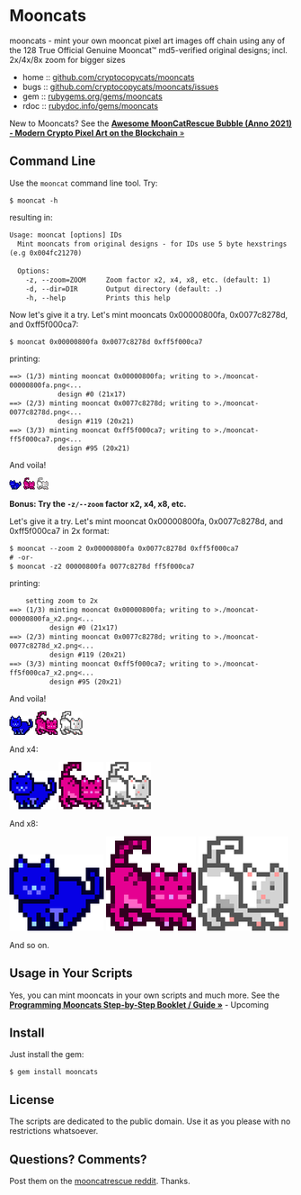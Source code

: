 # Mooncats

mooncats  - mint your own mooncat pixel art images off chain using any of the 128 True Official Genuine Mooncat™ md5-verified original designs; incl. 2x/4x/8x zoom for bigger sizes

* home  :: [github.com/cryptocopycats/mooncats](https://github.com/cryptocopycats/mooncats)
* bugs  :: [github.com/cryptocopycats/mooncats/issues](https://github.com/cryptocopycats/mooncats/issues)
* gem   :: [rubygems.org/gems/mooncats](https://rubygems.org/gems/mooncats)
* rdoc  :: [rubydoc.info/gems/mooncats](http://rubydoc.info/gems/mooncats)


New to Mooncats?
See the [**Awesome MoonCatRescue Bubble (Anno 2021) - Modern Crypto Pixel Art on the Blockchain** »](https://github.com/cryptocopycats/awesome-mooncatrescue-bubble)



## Command Line

Use the `mooncat` command line tool. Try:

```
$ mooncat -h
```

resulting in:

```
Usage: mooncat [options] IDs
  Mint mooncats from original designs - for IDs use 5 byte hexstrings (e.g 0x004fc21270)

  Options:
    -z, --zoom=ZOOM     Zoom factor x2, x4, x8, etc. (default: 1)
    -d, --dir=DIR       Output directory (default: .)
    -h, --help          Prints this help
```


Now let's give it a try.  Let's mint mooncats 0x00000800fa,
0x0077c8278d, and 0xff5f000ca7:


```
$ mooncat 0x00000800fa 0x0077c8278d 0xff5f000ca7
```

printing:

```
==> (1/3) minting mooncat 0x00000800fa; writing to >./mooncat-00000800fa.png<...
            design #0 (21x17)
==> (2/3) minting mooncat 0x0077c8278d; writing to >./mooncat-0077c8278d.png<...
            design #119 (20x21)
==> (3/3) minting mooncat 0xff5f000ca7; writing to >./mooncat-ff5f000ca7.png<...
            design #95 (20x21)
```

And voila!

![](i/mooncat-00000800fa.png)
![](i/mooncat-0077c8278d.png)
![](i/mooncat-ff5f000ca7.png)



**Bonus:  Try the `-z/--zoom` factor x2, x4, x8, etc.**

Let's give it a try.  Let's mint mooncat 0x00000800fa,
0x0077c8278d, and 0xff5f000ca7 in 2x format:

```
$ mooncat --zoom 2 0x00000800fa 0x0077c8278d 0xff5f000ca7
# -or-
$ mooncat -z2 00000800fa 0077c8278d ff5f000ca7
```

printing:

```
    setting zoom to 2x
==> (1/3) minting mooncat 0x00000800fa; writing to >./mooncat-00000800fa_x2.png<...
          design #0 (21x17)
==> (2/3) minting mooncat 0x0077c8278d; writing to >./mooncat-0077c8278d_x2.png<...
          design #119 (20x21)
==> (3/3) minting mooncat 0xff5f000ca7; writing to >./mooncat-ff5f000ca7_x2.png<...
          design #95 (20x21)
```

And voila!

![](i/mooncat-00000800fa_x2.png)
![](i/mooncat-0077c8278d_x2.png)
![](i/mooncat-ff5f000ca7_x2.png)


And x4:

![](i/mooncat-00000800fa_x4.png)
![](i/mooncat-0077c8278d_x4.png)
![](i/mooncat-ff5f000ca7_x4.png)


And x8:

![](i/mooncat-00000800fa_x8.png)
![](i/mooncat-0077c8278d_x8.png)
![](i/mooncat-ff5f000ca7_x8.png)



And so on.


## Usage in Your Scripts


Yes, you can mint mooncats in your own scripts
and much more.
See the
[**Programming Mooncats Step-by-Step Booklet / Guide »**](https://github.com/cryptopunksnotdead/programming-mooncats)  - Upcoming



## Install

Just install the gem:

    $ gem install mooncats


## License

The scripts are dedicated to the public domain.
Use it as you please with no restrictions whatsoever.


## Questions? Comments?

Post them on the [mooncatrescue reddit](https://www.reddit.com/r/mooncatrescue). Thanks.
